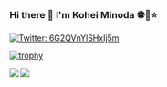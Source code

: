 ### Hi there 👋 I'm Kohei Minoda ⚽️🐠⭐️

<p>
  <a href="https://twitter.com/6G2QVnYlSHxIj5m" target="_blank">
    <img alt="Twitter: 6G2QVnYlSHxIj5m" src="https://img.shields.io/twitter/follow/6G2QVnYlSHxIj5m.svg?style=social" />
  </a>
</p>

[![trophy](https://github-profile-trophy.vercel.app/?username=Kohei-kun-no&theme=gruvbox&column=7)](https://github.com/Kohei-kun-no/github-profile-trophy)

<a href="https://github.com/anuraghazra/github-readme-stats">
  <img align="left" src="https://github-readme-stats.vercel.app/api?username=Kohei-kun-no&show_icons=true&theme=gruvbox" />
</a>
<a href="https://github.com/anuraghazra/github-readme-stats">
  <img align="left" src="https://github-readme-stats.vercel.app/api/top-langs/?username=Kohei-kun-no&theme=gruvbox&layout=compact" />
</a>

<!--
**Kohei-kun-no/Kohei-kun-no** is a ✨ _special_ ✨ repository because its `README.md` (this file) appears on your GitHub profile.

Here are some ideas to get you started:
&theme=gruvbox
- 🔭 I’m currently working on ...
- 🌱 I’m currently learning ...
- 👯 I’m looking to collaborate on ...
- 🤔 I’m looking for help with ...
- 💬 Ask me about ...
- 📫 How to reach me: ...
- 😄 Pronouns: ...
- ⚡ Fun fact: ...
-->



